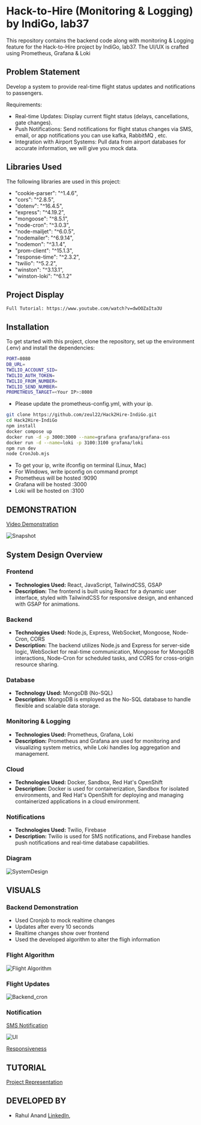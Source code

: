 # Hack-to-Hire (Monitoring & Logging) by IndiGo, lab37

This repository contains the backend code along with monitoring & Logging feature for the Hack-to-Hire project by IndiGo, lab37. The UI/UX is crafted using Prometheus, Grafana & Loki

## Problem Statement

Develop a system to provide real-time flight status updates and notifications to passengers.

Requirements:

- Real-time Updates: Display current flight status (delays, cancellations, gate
  changes).
- Push Notifications: Send notifications for flight status changes via SMS, email, or
  app notifications you can use kafka, RabbitMQ , etc.
- Integration with Airport Systems: Pull data from airport databases for accurate
  information, we will give you mock data.

## Libraries Used

The following libraries are used in this project:

- "cookie-parser": "^1.4.6",
- "cors": "^2.8.5",
- "dotenv": "^16.4.5",
- "express": "^4.19.2",
- "mongoose": "^8.5.1",
- "node-cron": "^3.0.3",
- "node-mailjet": "^6.0.5",
- "nodemailer": "^6.9.14",
- "nodemon": "^3.1.4",
- "prom-client": "^15.1.3",
- "response-time": "^2.3.2",
- "twilio": "^5.2.2",
- "winston": "^3.13.1",
- "winston-loki": "^6.1.2"

## Project Display

```
Full Tutorial: https://www.youtube.com/watch?v=dwOOZaIta3U
```

## Installation

To get started with this project, clone the repository, set up the environment (.env) and install the dependencies:

```bash
PORT=8080
DB_URL=
TWILIO_ACCOUNT_SID=
TWILIO_AUTH_TOKEN=
TWILIO_FROM_NUMBER=
TWILIO_SEND_NUMBER=
PROMETHEUS_TARGET=<Your IP>:8080
```

- Please update the prometheus-config.yml, with your ip.

```bash
git clone https://github.com/zeul22/Hack2Hire-IndiGo.git
cd Hack2Hire-IndiGo
npm install
docker compose up
docker run -d -p 3000:3000 --name=grafana grafana/grafana-oss
docker run -d --name=loki -p 3100:3100 grafana/loki
npm run dev
node CronJob.mjs
```

- To get your ip, write ifconfig on terminal (Linux, Mac)
- For Windows, write ipconfig on command prompt
- Prometheus will be hosted <Your IP>:9090
- Grafana will be hosted <Your IP>:3000
- Loki will be hosted on <Your IP>:3100

## DEMONSTRATION

[Video Demonstration](https://github.com/user-attachments/assets/308fe376-a169-4657-9db5-dd7af7ee60a6)


![Snapshot](https://github.com/user-attachments/assets/5ee2d767-0041-4741-b177-e8f2b36cb383)




## System Design Overview

### Frontend

- **Technologies Used:** React, JavaScript, TailwindCSS, GSAP
- **Description:** The frontend is built using React for a dynamic user interface, styled with TailwindCSS for responsive design, and enhanced with GSAP for animations.

### Backend

- **Technologies Used:** Node.js, Express, WebSocket, Mongoose, Node-Cron, CORS
- **Description:** The backend utilizes Node.js and Express for server-side logic, WebSocket for real-time communication, Mongoose for MongoDB interactions, Node-Cron for scheduled tasks, and CORS for cross-origin resource sharing.

### Database

- **Technology Used:** MongoDB (No-SQL)
- **Description:** MongoDB is employed as the No-SQL database to handle flexible and scalable data storage.

### Monitoring & Logging

- **Technologies Used:** Prometheus, Grafana, Loki
- **Description:** Prometheus and Grafana are used for monitoring and visualizing system metrics, while Loki handles log aggregation and management.

### Cloud

- **Technologies Used:** Docker, Sandbox, Red Hat's OpenShift
- **Description:** Docker is used for containerization, Sandbox for isolated environments, and Red Hat's OpenShift for deploying and managing containerized applications in a cloud environment.

### Notifications

- **Technologies Used:** Twilio, Firebase
- **Description:** Twilio is used for SMS notifications, and Firebase handles push notifications and real-time database capabilities.

### Diagram
![SystemDesign](https://github.com/user-attachments/assets/c124c26d-cffd-4ecb-b785-ba19617e4c55)


## VISUALS

### Backend Demonstration 
- Used Cronjob to mock realtime changes
- Updates after every 10 seconds
- Realtime changes show over frontend
- Used the developed algorithm to alter the fligh information

### Flight Algorithm
![Flight Algorithm](https://github.com/user-attachments/assets/1411d97b-aaac-4252-bdfe-39f41f9e6b87)

### Flight Updates
![Backend_cron](https://github.com/user-attachments/assets/88309847-64b2-4bb3-9ce1-d21afee60821)

### Notification
[SMS Notification](https://github.com/user-attachments/assets/85bafe04-2072-4692-9e4c-ca710ef7bda2)


![UI](https://github.com/user-attachments/assets/4da32237-2500-4cf0-90de-a581955b2f73)


[Responsiveness](https://www.loom.com/share/1e1d3680115d46d295c5fa2025990235?sid=88d28ba1-ae06-4ea3-a651-76f17484b275)


## TUTORIAL

[Project Representation](https://www.youtube.com/watch?v=dwOOZaIta3U&t=120s)

## DEVELOPED BY
- Rahul Anand [LinkedIn](https://www.linkedin.com/in/r-ahulanand/), 

